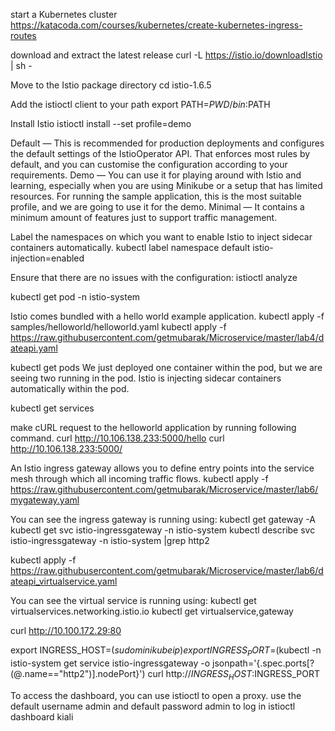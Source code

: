 start a Kubernetes cluster
https://katacoda.com/courses/kubernetes/create-kubernetes-ingress-routes


download and extract the latest release
curl -L https://istio.io/downloadIstio | sh -

Move to the Istio package directory
cd istio-1.6.5

Add the istioctl client to your path
export PATH=$PWD/bin:$PATH

Install Istio 
istioctl install --set profile=demo

Default — This is recommended for production deployments and configures the default settings of the IstioOperator API. That enforces most rules by default, and you can customise the configuration according to your requirements.
Demo — You can use it for playing around with Istio and learning, especially when you are using Minikube or a setup that has limited resources. For running the sample application, this is the most suitable profile, and we are going to use it for the demo.
Minimal — It contains a minimum amount of features just to support traffic management.

Label the namespaces on which you want to enable Istio to inject sidecar containers automatically. 
kubectl label namespace default istio-injection=enabled

Ensure that there are no issues with the configuration:
istioctl analyze

kubectl get pod -n istio-system


Istio comes bundled with a hello world example application. 
kubectl apply -f samples/helloworld/helloworld.yaml
kubectl apply -f https://raw.githubusercontent.com/getmubarak/Microservice/master/lab4/dateapi.yaml

kubectl get pods
We just deployed one container within the pod, but we are seeing two running in the pod. Istio is injecting sidecar containers automatically within the pod. 

kubectl get services

make cURL request to the helloworld application by running following command.
curl http://10.106.138.233:5000/hello
curl http://10.106.138.233:5000/

An Istio ingress gateway allows you to define entry points into the service mesh through which all incoming traffic flows. 
kubectl apply -f https://raw.githubusercontent.com/getmubarak/Microservice/master/lab6/mygateway.yaml

You can see the ingress gateway is running using:
kubectl get gateway -A
kubectl get svc istio-ingressgateway -n istio-system
kubectl describe svc istio-ingressgateway -n istio-system |grep http2

kubectl apply -f https://raw.githubusercontent.com/getmubarak/Microservice/master/lab6/dateapi_virtualservice.yaml

You can see the virtual service is running using:
kubectl get virtualservices.networking.istio.io
kubectl get virtualservice,gateway

curl http://10.100.172.29:80
 
export INGRESS_HOST=$(sudo minikube ip)
export INGRESS_PORT=$(kubectl -n istio-system get service istio-ingressgateway -o jsonpath='{.spec.ports[?(@.name=="http2")].nodePort}')
curl http://$INGRESS_HOST:$INGRESS_PORT

To access the dashboard, you can use istioctl to open a proxy. use the default username admin and default password admin to log in
istioctl dashboard kiali

